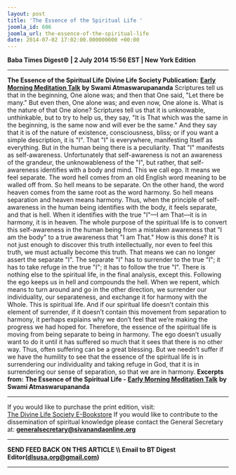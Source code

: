 ```yaml
---
layout: post
title: 'The Essence of the Spiritual Life '
joomla_id: 606
joomla_url: the-essence-of-the-spiritual-life
date: 2014-07-02 17:02:00.000000000 +00:00
---
```

**Baba Times Digest© | 2 July 2014 15:56 EST | New York Edition**
* * *  
 **The Essence of the Spiritual Life**
**Divine Life Society Publication:** [**Early Morning Meditation Talk**](http://www.dlshq.org/messages/essence.htm) **by Swami Atmaswarupananda**
Scriptures tell us that in the beginning, One alone was; and then that One said, "Let there be many." But even then, One alone was; and even now, One alone is. What is the nature of that One alone? Scriptures tell us that it is unknowable, unthinkable, but to try to help us, they say, "It is That which was the same in the beginning, is the same now and will ever be the same." And they say that it is of the nature of existence, consciousness, bliss; or if you want a simple description, it is "I".
That "I" is everywhere, manifesting Itself as everything. But in the human being there is a peculiarity. That "I" manifests as self-awareness. Unfortunately that self-awareness is not an awareness of the grandeur, the unknowableness of the "I", but rather, that self-awareness identifies with a body and mind. This we call ego. It means we feel separate.
The word hell comes from an old English word meaning to be walled off from. So hell means to be separate. On the other hand, the word heaven comes from the same root as the word harmony. So hell means separation and heaven means harmony. Thus, when the principle of self-awareness in the human being identifies with the body, it feels separate, and that is hell. When it identifies with the true "I"—I am That—it is in harmony, it is in heaven.
The whole purpose of the spiritual life is to convert this self-awareness in the human being from a mistaken awareness that "I am the body" to a true awareness that "I am That." How is this done? It is not just enough to discover this truth intellectually, nor even to feel this truth, we must actually become this truth. That means we can no longer assert the separate "I". The separate "I" has to surrender to the true "I"; it has to take refuge in the true "I"; it has to follow the true "I". There is nothing else to the spiritual life, in the final analysis, except this.
Following the ego keeps us in hell and compounds the hell. When we repent, which means to turn around and go in the other direction, we surrender our individuality, our separateness, and exchange it for harmony with the Whole. This is spiritual life. And if our spiritual life doesn’t contain this element of surrender, if it doesn’t contain this movement from separation to harmony, it perhaps explains why we don’t feel that we’re making the progress we had hoped for.
Therefore, the essence of the spiritual life is moving from being separate to being in harmony. The ego doesn’t usually want to do it until it has suffered so much that it sees that there is no other way. Thus, often suffering can be a great blessing. But we needn’t suffer if we have the humility to see that the essence of the spiritual life is in surrendering our individuality and taking refuge in God, that it is in surrendering our sense of separation, so that we are in harmony.
**Excerpts from:**
**The Essence of the Spiritual Life -** [**Early Morning Meditation Talk**](http://www.dlshq.org/messages/essence.htm) **by Swami Atmaswarupananda**
* * *  
If you would like to purchase the print edition, visit:   
[The Divine Life Society E-Bookstore](http://www.dlshq.org/download/download.htm)
If you would like to contribute to the dissemination of spiritual knowledge please contact the General Secretary at:
[**generalsecretary@sivanandaonline.org**](mailto:generalsecretary@sivanandaonline.org?subject=Contribution%20to%20Dissemination%20of%20Spiritual%20Knowledge)
* * *
**SEND FEED BACK ON THIS ARTICLE \\\ Email to BT Digest Editor[](mailto:dlsusa.org@gmail.com?subject=DLS%20Posts)(dlsusa.org@gmail.com)**
* * *
  
